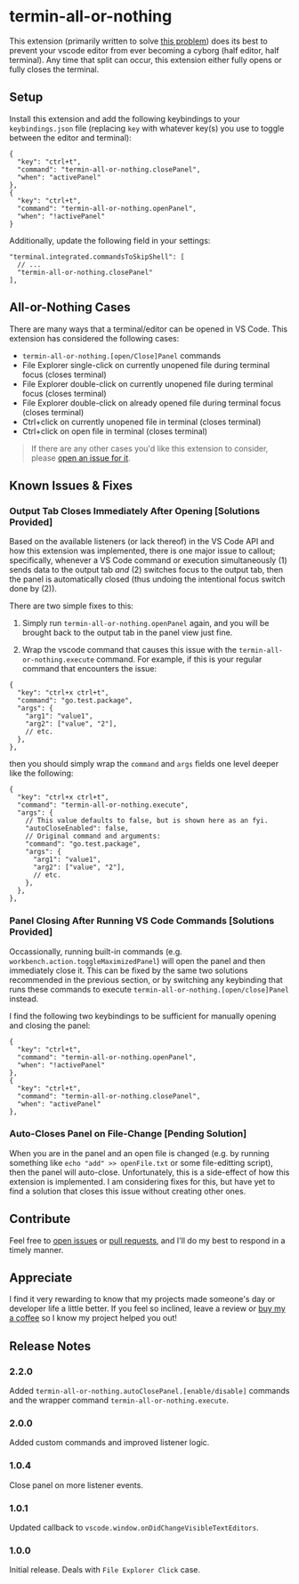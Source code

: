 # termin-all-or-nothing

This extension (primarily written to solve [this problem](https://github.com/microsoft/vscode/issues/131319))
does its best to prevent your vscode editor from ever becoming a cyborg
(half editor, half terminal). Any time that split can occur, this extension
either fully opens or fully closes the terminal.

## Setup

Install this extension and add the following keybindings to your
`keybindings.json` file (replacing `key` with whatever key(s) you use to
toggle between the editor and terminal):

```jsonc
{
  "key": "ctrl+t",
  "command": "termin-all-or-nothing.closePanel",
  "when": "activePanel"
},
{
  "key": "ctrl+t",
  "command": "termin-all-or-nothing.openPanel",
  "when": "!activePanel"
}
```

Additionally, update the following field in your settings:

```jsonc
"terminal.integrated.commandsToSkipShell": [
  // ...
  "termin-all-or-nothing.closePanel"
],
```

## All-or-Nothing Cases

There are many ways that a terminal/editor can be opened in VS Code. This
extension has considered the following cases:

 - `termin-all-or-nothing.[open/Close]Panel` commands
 - File Explorer single-click on currently unopened file during terminal
   focus (closes terminal)
 - File Explorer double-click on currently unopened file during terminal
   focus (closes terminal)
 - File Explorer double-click on already opened file during terminal
   focus (closes terminal)
 - Ctrl+click on currently unopened file in terminal (closes terminal)
 - Ctrl+click on open file in terminal (closes terminal)

> If there are any other cases you'd like this extension to consider, please
[open an issue for it](https://github.com/leep-frog/termin-all-or-nothing/issues).

## Known Issues & Fixes

### Output Tab Closes Immediately After Opening [Solutions Provided]

Based on the available listeners (or lack thereof) in the VS Code API and how
this extension was implemented, there is one major issue to callout;
specifically, whenever a VS Code command or execution simultaneously (1) sends
data to the output tab *and* (2) switches focus to the output tab, then the
panel is automatically closed (thus undoing the intentional focus switch done
by (2)).

There are two simple fixes to this:

1. Simply run `termin-all-or-nothing.openPanel` again, and you will be brought
back to the output tab in the panel view just fine.

2. Wrap the vscode command that causes this issue with the
`termin-all-or-nothing.execute` command. For example, if this is your
regular command that encounters the issue:

```jsonc
{
  "key": "ctrl+x ctrl+t",
  "command": "go.test.package",
  "args": {
    "arg1": "value1",
    "arg2": ["value", "2"],
    // etc.
  },
},
```

then you should simply wrap the `command` and `args` fields one level deeper
like the following:

```jsonc
{
  "key": "ctrl+x ctrl+t",
  "command": "termin-all-or-nothing.execute",
  "args": {
    // This value defaults to false, but is shown here as an fyi.
    "autoCloseEnabled": false,
    // Original command and arguments:
    "command": "go.test.package",
    "args": {
      "arg1": "value1",
      "arg2": ["value", "2"],
      // etc.
    },
  },
},
```

### Panel Closing After Running VS Code Commands [Solutions Provided]

Occassionally, running built-in commands (e.g.
`workbench.action.toggleMaximizedPanel`) will open the panel and then
immediately close it. This can be fixed by the same two solutions recommended
in the previous section, or by switching any keybinding that runs these commands
to execute `termin-all-or-nothing.[open/close]Panel` instead.

I find the following two keybindings to be sufficient for manually opening
and closing the panel:

```jsonc
{
  "key": "ctrl+t",
  "command": "termin-all-or-nothing.openPanel",
  "when": "!activePanel"
},
{
  "key": "ctrl+t",
  "command": "termin-all-or-nothing.closePanel",
  "when": "activePanel"
},
```

### Auto-Closes Panel on File-Change [Pending Solution]

When you are in the panel and an open file is changed (e.g. by running
something like `echo "add" >> openFile.txt` or some file-editting script),
then the panel will auto-close. Unfortunately, this is a side-effect of how this
extension is implemented. I am considering fixes for this, but have yet to
find a solution that closes this issue without creating other ones.

## Contribute

Feel free to
[open issues](https://github.com/leep-frog/termin-all-or-nothing/issues) or
[pull requests](https://github.com/leep-frog/termin-all-or-nothing/pulls),
and I'll do my best to respond in a timely manner.

## Appreciate

I find it very rewarding to know that my projects made someone's day or
developer life a little better. If you feel so inclined, leave a review
or [buy my a coffee](https://paypal.me/sleepfrog) so I know my project helped
you out!

## Release Notes

### 2.2.0

Added `termin-all-or-nothing.autoClosePanel.[enable/disable]` commands and the
wrapper command `termin-all-or-nothing.execute`.

### 2.0.0

Added custom commands and improved listener logic.

### 1.0.4

Close panel on more listener events.

### 1.0.1

Updated callback to `vscode.window.onDidChangeVisibleTextEditors`.


### 1.0.0

Initial release. Deals with `File Explorer Click` case.
